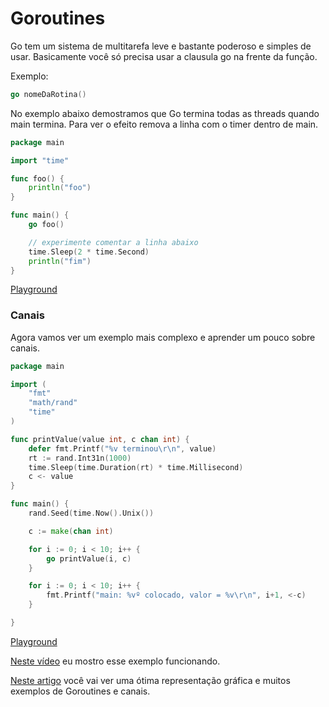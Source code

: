 # Goroutines

Go tem um sistema de multitarefa leve e bastante poderoso e simples de usar. Basicamente você só precisa usar a clausula go na frente da função.

Exemplo:

```go
go nomeDaRotina()
```

No exemplo abaixo demostramos que Go termina todas as threads quando main termina.
Para ver o efeito remova a linha com o timer dentro de main.

```go
package main

import "time"

func foo() {
	println("foo")
}

func main() {
	go foo()

	// experimente comentar a linha abaixo
	time.Sleep(2 * time.Second)
	println("fim")
}
```
[Playground](https://play.golang.org/p/4NYROfW7Ub)

### Canais
Agora vamos ver um exemplo mais complexo e aprender um pouco sobre canais.

```go
package main

import (
	"fmt"
	"math/rand"
	"time"
)

func printValue(value int, c chan int) {
	defer fmt.Printf("%v terminou\r\n", value)
	rt := rand.Int31n(1000)
	time.Sleep(time.Duration(rt) * time.Millisecond)
	c <- value
}

func main() {
	rand.Seed(time.Now().Unix())

	c := make(chan int)

	for i := 0; i < 10; i++ {
		go printValue(i, c)
	}

	for i := 0; i < 10; i++ {
		fmt.Printf("main: %vº colocado, valor = %v\r\n", i+1, <-c)
	}

}
```
[Playground](https://play.golang.org/p/kUgYknGoeN)

[Neste vídeo](https://www.youtube.com/watch?v=H2jULD66BII) eu mostro esse exemplo funcionando.

[Neste artigo](http://divan.github.io/posts/go_concurrency_visualize/) você vai ver uma ótima representação gráfica e muitos exemplos de Goroutines e canais.
